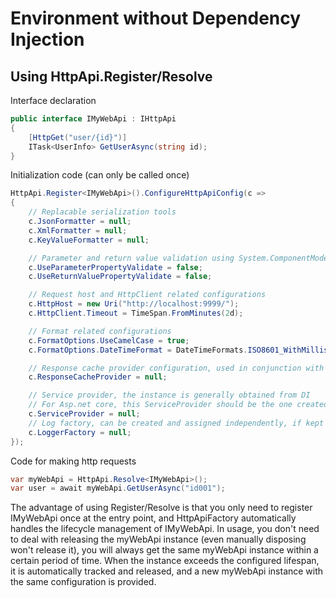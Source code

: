 ﻿# Environment without Dependency Injection

## Using HttpApi.Register/Resolve

Interface declaration

```csharp
public interface IMyWebApi : IHttpApi
{
    [HttpGet("user/{id}")]
    ITask<UserInfo> GetUserAsync(string id);
}
```

Initialization code (can only be called once)

```csharp
HttpApi.Register<IMyWebApi>().ConfigureHttpApiConfig(c =>
{
    // Replacable serialization tools
    c.JsonFormatter = null;
    c.XmlFormatter = null;
    c.KeyValueFormatter = null;

    // Parameter and return value validation using System.ComponentModel.DataAnnotations validation attributes
    c.UseParameterPropertyValidate = false;
    c.UseReturnValuePropertyValidate = false;

    // Request host and HttpClient related configurations
    c.HttpHost = new Uri("http://localhost:9999/");
    c.HttpClient.Timeout = TimeSpan.FromMinutes(2d);               

    // Format related configurations
    c.FormatOptions.UseCamelCase = true;
    c.FormatOptions.DateTimeFormat = DateTimeFormats.ISO8601_WithMillisecond;

    // Response cache provider configuration, used in conjunction with [CacheAttribute]
    c.ResponseCacheProvider = null; 

    // Service provider, the instance is generally obtained from DI
    // For Asp.net core, this ServiceProvider should be the one created during the request, not the root ServiceProvider created by ConfigureServices()
    c.ServiceProvider = null;
    // Log factory, can be created and assigned independently, if kept as null, the instance is obtained from ServiceProvider 
    c.LoggerFactory = null;
});
```

Code for making http requests

```csharp
var myWebApi = HttpApi.Resolve<IMyWebApi>();
var user = await myWebApi.GetUserAsync("id001");
```

The advantage of using Register/Resolve is that you only need to register IMyWebApi once at the entry point, and HttpApiFactory automatically handles the lifecycle management of IMyWebApi. In usage, you don't need to deal with releasing the myWebApi instance (even manually disposing won't release it), you will always get the same myWebApi instance within a certain period of time. When the instance exceeds the configured lifespan, it is automatically tracked and released, and a new myWebApi instance with the same configuration is provided.
